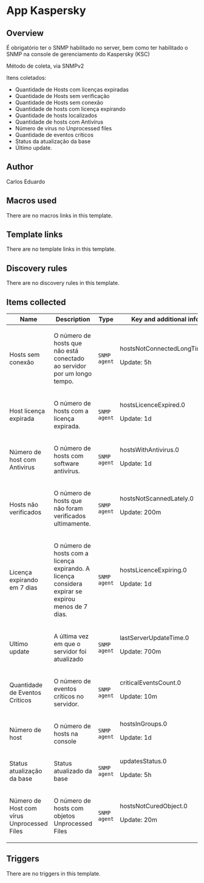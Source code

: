 # App Kaspersky

## Overview

É obrigatório ter o SNMP habilitado no server, bem como ter habilitado o SNMP na console de gerenciamento do Kaspersky (KSC)


Método de coleta, via SNMPv2


Itens coletados:


* Quantidade de Hosts com licenças expiradas
* Quantidade de Hosts sem verificação
* Quantidade de Hosts sem conexão
* Quantidade de hosts com licença expirando
* Quantidade de hosts localizados
* Quantidade de hosts com Antivírus
* Número de vírus no Unprocessed files
* Quantidade de eventos críticos
* Status da atualização da base
* Último update.


## Author

Carlos Eduardo

## Macros used

There are no macros links in this template.

## Template links

There are no template links in this template.

## Discovery rules

There are no discovery rules in this template.

## Items collected

|Name|Description|Type|Key and additional info|
|----|-----------|----|----|
|Hosts sem conexão|<p>O número de hosts que não está conectado ao servidor por um longo tempo.</p>|`SNMP agent`|hostsNotConnectedLongTime.0<p>Update: 5h</p>|
|Host licença expirada|<p>O número de hosts com a licença expirada.</p>|`SNMP agent`|hostsLicenceExpired.0<p>Update: 1d</p>|
|Número de host com Antivirus|<p>O número de hosts com software antivírus.</p>|`SNMP agent`|hostsWithAntivirus.0<p>Update: 1d</p>|
|Hosts não verificados|<p>O número de hosts que não foram verificados ultimamente.</p>|`SNMP agent`|hostsNotScannedLately.0<p>Update: 200m</p>|
|Licença expirando em 7 dias|<p>O número de hosts com a licença expirando. A licença considera expirar se expirou menos de 7 dias.</p>|`SNMP agent`|hostsLicenceExpiring.0<p>Update: 1d</p>|
|Ultimo update|<p>A última vez em que o servidor foi atualizado</p>|`SNMP agent`|lastServerUpdateTime.0<p>Update: 700m</p>|
|Quantidade de Eventos Criticos|<p>O número de eventos críticos no servidor.</p>|`SNMP agent`|criticalEventsCount.0<p>Update: 10m</p>|
|Número de host|<p>O número de hosts na console</p>|`SNMP agent`|hostsInGroups.0<p>Update: 1d</p>|
|Status atualização da base|<p>Status atualizado da base</p>|`SNMP agent`|updatesStatus.0<p>Update: 5h</p>|
|Número de Host com vírus Unprocessed Files|<p>O número de hosts com objetos Unprocessed Files</p>|`SNMP agent`|hostsNotCuredObject.0<p>Update: 20m</p>|
## Triggers

There are no triggers in this template.

